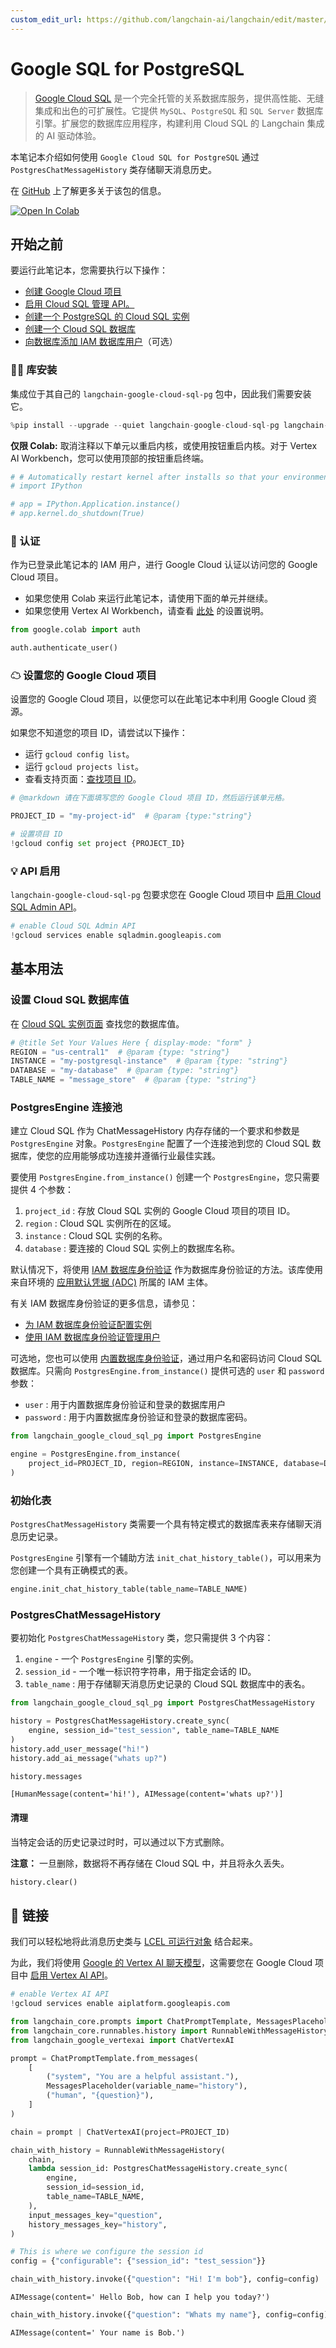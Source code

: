 ```yaml
---
custom_edit_url: https://github.com/langchain-ai/langchain/edit/master/docs/docs/integrations/memory/google_sql_pg.ipynb
---
```


# Google SQL for PostgreSQL

> [Google Cloud SQL](https://cloud.google.com/sql) 是一个完全托管的关系数据库服务，提供高性能、无缝集成和出色的可扩展性。它提供 `MySQL`、`PostgreSQL` 和 `SQL Server` 数据库引擎。扩展您的数据库应用程序，构建利用 Cloud SQL 的 Langchain 集成的 AI 驱动体验。

本笔记本介绍如何使用 `Google Cloud SQL for PostgreSQL` 通过 `PostgresChatMessageHistory` 类存储聊天消息历史。

在 [GitHub](https://github.com/googleapis/langchain-google-cloud-sql-pg-python/) 上了解更多关于该包的信息。

[![Open In Colab](https://colab.research.google.com/assets/colab-badge.svg)](https://colab.research.google.com/github/googleapis/langchain-google-cloud-sql-pg-python/blob/main/docs/chat_message_history.ipynb)

## 开始之前

要运行此笔记本，您需要执行以下操作：

 * [创建 Google Cloud 项目](https://developers.google.com/workspace/guides/create-project)
 * [启用 Cloud SQL 管理 API。](https://console.cloud.google.com/marketplace/product/google/sqladmin.googleapis.com)
 * [创建一个 PostgreSQL 的 Cloud SQL 实例](https://cloud.google.com/sql/docs/postgres/create-instance)
 * [创建一个 Cloud SQL 数据库](https://cloud.google.com/sql/docs/mysql/create-manage-databases)
 * [向数据库添加 IAM 数据库用户](https://cloud.google.com/sql/docs/postgres/add-manage-iam-users#creating-a-database-user)（可选）

### 🦜🔗 库安装
集成位于其自己的 `langchain-google-cloud-sql-pg` 包中，因此我们需要安装它。

```python
%pip install --upgrade --quiet langchain-google-cloud-sql-pg langchain-google-vertexai
```

**仅限 Colab:** 取消注释以下单元以重启内核，或使用按钮重启内核。对于 Vertex AI Workbench，您可以使用顶部的按钮重启终端。

```python
# # Automatically restart kernel after installs so that your environment can access the new packages
# import IPython

# app = IPython.Application.instance()
# app.kernel.do_shutdown(True)
```

### 🔐 认证
作为已登录此笔记本的 IAM 用户，进行 Google Cloud 认证以访问您的 Google Cloud 项目。

* 如果您使用 Colab 来运行此笔记本，请使用下面的单元并继续。
* 如果您使用 Vertex AI Workbench，请查看 [此处](https://github.com/GoogleCloudPlatform/generative-ai/tree/main/setup-env) 的设置说明。

```python
from google.colab import auth

auth.authenticate_user()
```

### ☁ 设置您的 Google Cloud 项目
设置您的 Google Cloud 项目，以便您可以在此笔记本中利用 Google Cloud 资源。

如果您不知道您的项目 ID，请尝试以下操作：

* 运行 `gcloud config list`。
* 运行 `gcloud projects list`。
* 查看支持页面：[查找项目 ID](https://support.google.com/googleapi/answer/7014113)。

```python
# @markdown 请在下面填写您的 Google Cloud 项目 ID，然后运行该单元格。

PROJECT_ID = "my-project-id"  # @param {type:"string"}

# 设置项目 ID
!gcloud config set project {PROJECT_ID}
```

### 💡 API 启用
`langchain-google-cloud-sql-pg` 包要求您在 Google Cloud 项目中 [启用 Cloud SQL Admin API](https://console.cloud.google.com/flows/enableapi?apiid=sqladmin.googleapis.com)。

```python
# enable Cloud SQL Admin API
!gcloud services enable sqladmin.googleapis.com
```

## 基本用法

### 设置 Cloud SQL 数据库值
在 [Cloud SQL 实例页面](https://console.cloud.google.com/sql?_ga=2.223735448.2062268965.1707700487-2088871159.1707257687) 查找您的数据库值。

```python
# @title Set Your Values Here { display-mode: "form" }
REGION = "us-central1"  # @param {type: "string"}
INSTANCE = "my-postgresql-instance"  # @param {type: "string"}
DATABASE = "my-database"  # @param {type: "string"}
TABLE_NAME = "message_store"  # @param {type: "string"}
```

### PostgresEngine 连接池

建立 Cloud SQL 作为 ChatMessageHistory 内存存储的一个要求和参数是 `PostgresEngine` 对象。`PostgresEngine` 配置了一个连接池到您的 Cloud SQL 数据库，使您的应用能够成功连接并遵循行业最佳实践。

要使用 `PostgresEngine.from_instance()` 创建一个 `PostgresEngine`，您只需要提供 4 个参数：

1.   `project_id` : 存放 Cloud SQL 实例的 Google Cloud 项目的项目 ID。
1. `region` : Cloud SQL 实例所在的区域。
1. `instance` : Cloud SQL 实例的名称。
1. `database` : 要连接的 Cloud SQL 实例上的数据库名称。

默认情况下，将使用 [IAM 数据库身份验证](https://cloud.google.com/sql/docs/postgres/iam-authentication#iam-db-auth) 作为数据库身份验证的方法。该库使用来自环境的 [应用默认凭据 (ADC)](https://cloud.google.com/docs/authentication/application-default-credentials) 所属的 IAM 主体。

有关 IAM 数据库身份验证的更多信息，请参见：

* [为 IAM 数据库身份验证配置实例](https://cloud.google.com/sql/docs/postgres/create-edit-iam-instances)
* [使用 IAM 数据库身份验证管理用户](https://cloud.google.com/sql/docs/postgres/add-manage-iam-users)

可选地，您也可以使用 [内置数据库身份验证](https://cloud.google.com/sql/docs/postgres/built-in-authentication)，通过用户名和密码访问 Cloud SQL 数据库。只需向 `PostgresEngine.from_instance()` 提供可选的 `user` 和 `password` 参数：

* `user` : 用于内置数据库身份验证和登录的数据库用户
* `password` : 用于内置数据库身份验证和登录的数据库密码。



```python
from langchain_google_cloud_sql_pg import PostgresEngine

engine = PostgresEngine.from_instance(
    project_id=PROJECT_ID, region=REGION, instance=INSTANCE, database=DATABASE
)
```

### 初始化表
`PostgresChatMessageHistory` 类需要一个具有特定模式的数据库表来存储聊天消息历史记录。

`PostgresEngine` 引擎有一个辅助方法 `init_chat_history_table()`，可以用来为您创建一个具有正确模式的表。

```python
engine.init_chat_history_table(table_name=TABLE_NAME)
```

### PostgresChatMessageHistory

要初始化 `PostgresChatMessageHistory` 类，您只需提供 3 个内容：

1. `engine` - 一个 `PostgresEngine` 引擎的实例。
1. `session_id` - 一个唯一标识符字符串，用于指定会话的 ID。
1. `table_name` : 用于存储聊天消息历史记录的 Cloud SQL 数据库中的表名。


```python
from langchain_google_cloud_sql_pg import PostgresChatMessageHistory

history = PostgresChatMessageHistory.create_sync(
    engine, session_id="test_session", table_name=TABLE_NAME
)
history.add_user_message("hi!")
history.add_ai_message("whats up?")
```


```python
history.messages
```



```output
[HumanMessage(content='hi!'), AIMessage(content='whats up?')]
```


#### 清理
当特定会话的历史记录过时时，可以通过以下方式删除。

**注意：** 一旦删除，数据将不再存储在 Cloud SQL 中，并且将永久丢失。


```python
history.clear()
```

## 🔗 链接

我们可以轻松地将此消息历史类与 [LCEL 可运行对象](/docs/how_to/message_history) 结合起来。

为此，我们将使用 [Google 的 Vertex AI 聊天模型](/docs/integrations/chat/google_vertex_ai_palm)，这需要您在 Google Cloud 项目中 [启用 Vertex AI API](https://console.cloud.google.com/flows/enableapi?apiid=aiplatform.googleapis.com)。

```python
# enable Vertex AI API
!gcloud services enable aiplatform.googleapis.com
```

```python
from langchain_core.prompts import ChatPromptTemplate, MessagesPlaceholder
from langchain_core.runnables.history import RunnableWithMessageHistory
from langchain_google_vertexai import ChatVertexAI
```

```python
prompt = ChatPromptTemplate.from_messages(
    [
        ("system", "You are a helpful assistant."),
        MessagesPlaceholder(variable_name="history"),
        ("human", "{question}"),
    ]
)

chain = prompt | ChatVertexAI(project=PROJECT_ID)
```

```python
chain_with_history = RunnableWithMessageHistory(
    chain,
    lambda session_id: PostgresChatMessageHistory.create_sync(
        engine,
        session_id=session_id,
        table_name=TABLE_NAME,
    ),
    input_messages_key="question",
    history_messages_key="history",
)
```

```python
# This is where we configure the session id
config = {"configurable": {"session_id": "test_session"}}
```

```python
chain_with_history.invoke({"question": "Hi! I'm bob"}, config=config)
```

```output
AIMessage(content=' Hello Bob, how can I help you today?')
```

```python
chain_with_history.invoke({"question": "Whats my name"}, config=config)
```

```output
AIMessage(content=' Your name is Bob.')
```